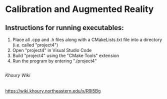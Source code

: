# Calibration and Augmented Reality

## Instructions for running executables:
1. Place all .cpp and .h files along with a CMakeLists.txt file into a directory (i.e. called "project4")
2. Open "project4" in Visual Studio Code
3. Build "project4" using the "CMake Tools" extension
4. Run the program by entering "./project4" 

## 

###### Khoury Wiki
https://wiki.khoury.northeastern.edu/x/R9l5Bg
